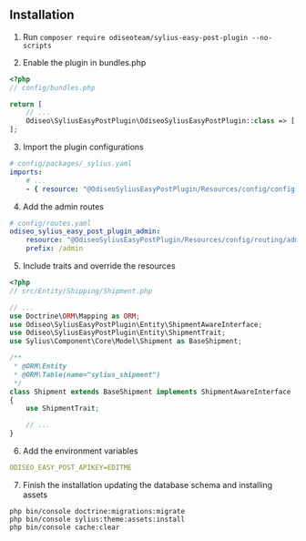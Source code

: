 ## Installation

1. Run `composer require odiseoteam/sylius-easy-post-plugin --no-scripts`

2. Enable the plugin in bundles.php

```php
<?php
// config/bundles.php

return [
    // ...
    Odiseo\SyliusEasyPostPlugin\OdiseoSyliusEasyPostPlugin::class => ['all' => true],
];
```

3. Import the plugin configurations

```yml
# config/packages/_sylius.yaml
imports:
    # ...
    - { resource: "@OdiseoSyliusEasyPostPlugin/Resources/config/config.yaml" }
```

4. Add the admin routes

```yml
# config/routes.yaml
odiseo_sylius_easy_post_plugin_admin:
    resource: "@OdiseoSyliusEasyPostPlugin/Resources/config/routing/admin.yaml"
    prefix: /admin
```

5. Include traits and override the resources

```php
<?php
// src/Entity/Shipping/Shipment.php

// ...
use Doctrine\ORM\Mapping as ORM;
use Odiseo\SyliusEasyPostPlugin\Entity\ShipmentAwareInterface;
use Odiseo\SyliusEasyPostPlugin\Entity\ShipmentTrait;
use Sylius\Component\Core\Model\Shipment as BaseShipment;

/**
 * @ORM\Entity
 * @ORM\Table(name="sylius_shipment")
 */
class Shipment extends BaseShipment implements ShipmentAwareInterface
{
    use ShipmentTrait;

    // ...
}
```

6. Add the environment variables

```yml
ODISEO_EASY_POST_APIKEY=EDITME
```

7. Finish the installation updating the database schema and installing assets

```
php bin/console doctrine:migrations:migrate
php bin/console sylius:theme:assets:install
php bin/console cache:clear
```
